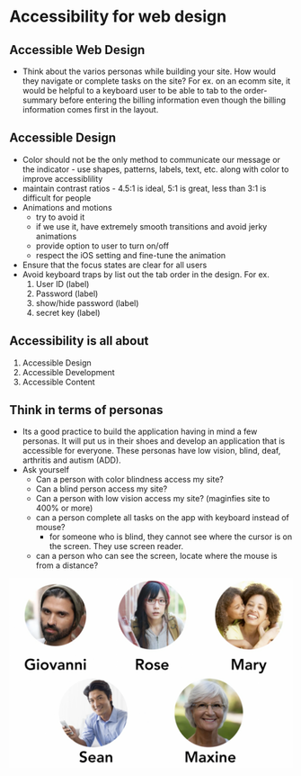 # Accessibility for web design

## Accessible Web Design
- Think about the varios personas while building your site.  How would they navigate or complete tasks on the site?  For ex. on an ecomm site, it would be helpful to a keyboard user to be able to tab to the order-summary before entering the billing information even though the billing information comes first in the layout.

## Accessible Design
- Color should not be the only method to communicate our message or the indicator - use shapes, patterns, labels, text, etc. along with color to improve accessiblility
- maintain contrast ratios - 4.5:1 is ideal, 5:1 is great, less than 3:1 is difficult for people
- Animations and motions 
    - try to avoid it
    - if we use it, have extremely smooth transitions and avoid jerky animations
    - provide option to user to turn on/off
    - respect the iOS setting and fine-tune the animation
- Ensure that the focus states are clear for all users
- Avoid keyboard traps by list out the tab order in the design.  For ex.
    1. User ID (label)
    1. Password (label)
    1. show/hide password (label)
    1. secret key (label)

## Accessibility is all about
1. Accessible Design
1. Accessible Development
1. Accessible Content

## Think in terms of personas
- Its a good practice to build the application having in mind a few personas. It will put us in their shoes and develop an application that is accessible for everyone.  These personas have low vision, blind, deaf, arthritis and autism (ADD).
- Ask yourself
    - Can a person with color blindness access my site?
    - Can a blind person access my site?
    - Can a person with low vision access my site? (maginfies site to 400% or more)
    - can a person complete all tasks on the app with keyboard instead of mouse?
        - for someone who is blind, they cannot see where the cursor is on the screen.  They use screen reader.
    - can a person who can see the screen, locate where the mouse is from a distance?

![alt text](personas.png)